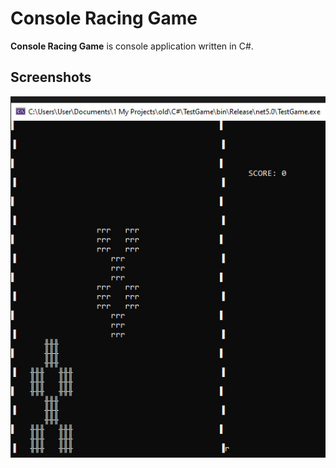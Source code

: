 # Console Racing Game

**Console Racing Game** is console application written in C#.

## Screenshots
![screen](data/screen.jpg)
